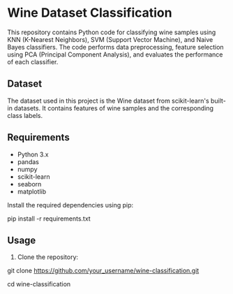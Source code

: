 # Wine Dataset Classification
This repository contains Python code for classifying wine samples using KNN (K-Nearest Neighbors), SVM (Support Vector Machine), and Naive Bayes classifiers. The code performs data preprocessing, feature selection using PCA (Principal Component Analysis), and evaluates the performance of each classifier.

## Dataset

The dataset used in this project is the Wine dataset from scikit-learn's built-in datasets. It contains features of wine samples and the corresponding class labels.

## Requirements

- Python 3.x
- pandas
- numpy
- scikit-learn
- seaborn
- matplotlib

Install the required dependencies using pip:

pip install -r requirements.txt


## Usage

1. Clone the repository:

git clone https://github.com/your_username/wine-classification.git

cd wine-classification



